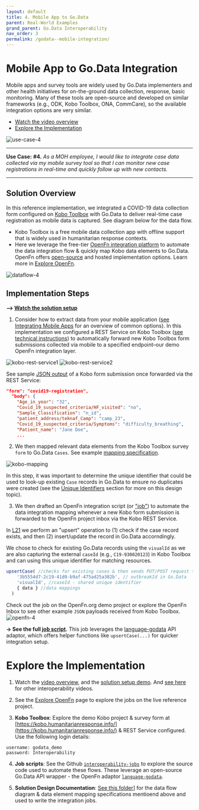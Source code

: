 ```yaml
---
layout: default
title: 4. Mobile App to Go.Data
parent: Real-World Examples
grand_parent: Go.Data Interoperability
nav_order: 3
permalink: /godata--mobile-integration/
---
```


# Mobile App to Go.Data Integration
Mobile apps and survey tools are widely used by Go.Data implementers and other health initiatives for on-the-ground data collection, response, basic monitoring. Many of these tools are open-source and developed on similar frameworks (e.g., ODK, Kobo Toolbox, ONA, CommCare), so the available integration options are very similar. 

- [Watch the video overview](https://sprcdn-assets.sprinklr.com/1652/e8900391-692b-4097-ba7c-f5452c4a00e2-248807594.mp4)
- [Explore the Implementation](#explore-the-implementation)

![use-case-4](../assets/use-case-4.png)

---
**Use Case:**
**#4.** _As a MOH employee, I would like to integrate case data collected via my mobile survey tool so that I can monitor new case registrations in real-time and quickly follow up with new contacts._

---
## Solution Overview
In this reference implementation, we integrated a COVID-19 data collection form configured on [Kobo Toolbox](https://docs.openfn.org/) with Go.Data to deliver real-time case registration as mobile data is captured. See diagram below for the data flow. 
- Kobo Toolbox is a free mobile data collection app with offline support that is widely used in humanitarian response contexts. 
- Here we leverage the free-tier [OpenFn integration platform](https://docs.openfn.org/) to automate the data integration flow & quickly map Kobo data elements to Go.Data. OpenFn offers [open-source](https://openfn.github.io/microservice/readme.html) and hosted implementation options. Learn more in [Explore OpenFn](https://worldhealthorganization.github.io/godata/explore-openfn). 

![dataflow-4](../assets/io-use-case-4.png)

## Implementation Steps
**--> [Watch the solution setup](https://sprcdn-assets.sprinklr.com/1652/b7add509-ecd3-4440-8c82-f1a730fd52e9-227382680.mp4)**
1. Consider how to extract data from your mobile application ([see Integrating Mobile Apps](https://worldhealthorganization.github.io/godata/integrating-mobile-apps/) for an overview of common options). In this implementation we configured a REST Service on Kobo Toolbox ([see technical instructions](https://docs.openfn.org/kobo-toolbox.html)) to automatically forward new Kobo Toolbox form submissions collected via mobile to a specified endpoint–our demo OpenFn integration layer. 

![kobo-rest-service1](../assets/kobo-rest-1.png)
![kobo-rest-service2](../assets/kobo-rest-2.png)

See sample [JSON output](https://github.com/WorldHealthOrganization/godata/blob/master/interoperability-jobs/sampleData/koboForm.json) of a Kobo form submission once forwarded via the REST Service: 
```json
"form": "covid19-registration",
  "body": {
    "Age_in_year": "32",
    "Covid_19_suspected_criteria/HF_visited": "no",
    "Sample_Classification": "n_id",
    "patient_address/teknaf_Camp": "camp_23",
    "Covid_19_suspected_criteria/Symptoms": "difficulty_breathing",
    "Patient_name": "Jane Doe",
    ...
```

2. We then mapped relevant data elements from the Kobo Toolbox survey `form` to Go.Data `Cases`. See example [mapping specification](https://docs.google.com/spreadsheets/d/1SNx5wB818ikveaVhHqW9c4N05leL1WGZulsdC_BJj70/edit#gid=1031366813). 

![kobo-mapping](../assets/kobo-mapping.png)

In this step, it was important to determine the unique identifier that could be used to look-up existing `Case` records in Go.Data to ensure no duplicates were created (see the [Unique Identifiers](http://worldhealthorganization.github.io/godata/topics/1-unique-identifier-schemes) section for more on this design topic). 

3. We then drafted an OpenFn integration script (or ["job"](https://github.com/WorldHealthOrganization/godata/blob/master/interoperability-jobs/4-upsertCases.js)) to automate the data integration mapping whenever a new Kobo form submission is forwarded to the OpenFn project inbox via the Kobo REST Service. 

In [L21](https://github.com/WorldHealthOrganization/godata/blob/master/interoperability-jobs/4-upsertCases.js#L21) we perform an "upsert" operation to (1) check if the case record exists, and then (2) insert/update the record in Go.Data accorndingly. 

We chose to check for existing Go.Data records using the `visualId` as we are also capturing the external `caseId` (e.g., `C19-930020123`) in Kobo Toolbox and can using this unique identifier for matching resources. 
```js
upsertCase( //checks for existing cases & then sends PUT/POST request to Go.Data API Cases endpoint
    '3b5554d7-2c19-41d0-b9af-475ad25a382b', // outbreakId in Go.Data
    'visualId', //caseId - shared unique identifier 
    { data } //data mappings
  )
```
Check out the job on the OpenFn.org demo project or explore the OpenFn Inbox to see other example `JSON` payloads received from Kobo Toolbox. 
![openfn-4](../assets/openfn-job4.png)

**→ See the full [job script](https://github.com/WorldHealthOrganization/godata/blob/master/interoperability-jobs/4-upsertCases.js).** This job leverages the [language-godata](https://github.com/WorldHealthOrganization/language-godata) API adaptor, which offers helper functions like `upsertCase(...)` for quicker integration setup. 

# Explore the Implementation
1. Watch the [video overview](https://sprcdn-assets.sprinklr.com/1652/e8900391-692b-4097-ba7c-f5452c4a00e2-248807594.mp4), and the [solution setup demo](https://sprcdn-assets.sprinklr.com/1652/b7add509-ecd3-4440-8c82-f1a730fd52e9-227382680.mp4). And [see here](https://community-godata.who.int/topics/interoperability/5fd8ec64f5c77e114e6c6823) for other interoperability videos. 

2. See the [Explore OpenFn](https://worldhealthorganization.github.io/godata/explore-openfn/) page to explore the jobs on the live reference project. 

3. **Kobo Toolbox**: Explore the demo Kobo project & survey form at [https://kobo.humanitarianresponse.info/](https://kobo.humanitarianresponse.info/) & REST Service configured. Use the following login details:
```
username: godata_demo
password: Interoperability
``` 

4. **Job scripts**: See the Github [`interoperability-jobs`](https://github.com/WorldHealthOrganization/godata/tree/master/interoperability-jobs) to explore the source code used to automate these flows. These leverage an open-source Go.Data API wrapper - the OpenFn adaptor [`language-godata`](https://github.com/WorldHealthOrganization/language-godata/). 

5. **Solution Design Documentation**: [See this folder](https://drive.google.com/drive/folders/1qL3el6F2obdmtu2QKgcWYoXWsqBkhtII)] for the data flow diagram & data element mapping specifications mentioend above and used to write the integration jobs. 

